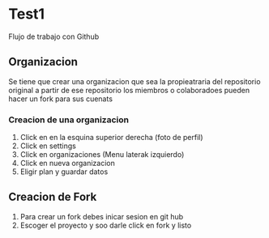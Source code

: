 # Test1
Flujo de trabajo con Github

## Organizacion

Se tiene que crear una  organizacion que sea la propieatraria del repositorio original a partir de ese repositorio los miembros o colaboradoes pueden hacer un fork para sus cuenats

### Creacion de una organizacion 

1. Click en en la esquina superior derecha (foto de perfil)
2. Click en settings 
3. Click en organizaciones (Menu laterak izquierdo)
4. Click en nueva organizacion 
5. Eligir plan y guardar datos

## Creacion de Fork
1. Para crear un fork debes inicar sesion en git hub
2. Escoger el proyecto y soo darle click en fork y listo